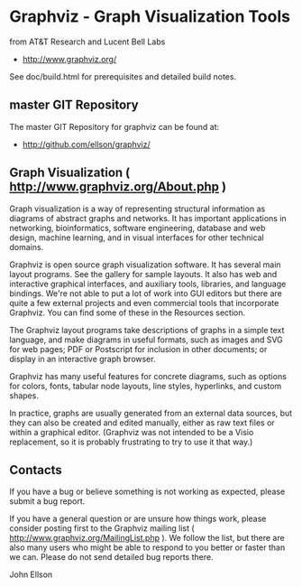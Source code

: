# Graphviz - Graph Visualization Tools

from AT&T Research and Lucent Bell Labs
* http://www.graphviz.org/

See doc/build.html for prerequisites and detailed build notes.

## master GIT Repository

The master GIT Repository for graphviz can be found at:
* http://github.com/ellson/graphviz/

## Graph Visualization ( http://www.graphviz.org/About.php )

Graph visualization is a way of representing structural information as diagrams of abstract graphs and networks. It has important applications in networking, bioinformatics,  software engineering, database and web design, machine learning, and in visual interfaces for other technical domains.

Graphviz is open source graph visualization software. It has several main layout programs. See the gallery for sample layouts. It also has web and interactive graphical interfaces, and auxiliary tools, libraries, and language bindings. We're not able to put a lot of work into GUI editors but there are quite a few external projects and even commercial tools that incorporate Graphviz. You can find some of these in the Resources section.

The Graphviz layout programs take descriptions of graphs in a simple text language, and make diagrams in useful formats, such as images and SVG for web pages; PDF or Postscript for inclusion in other documents; or display in an interactive graph browser.

Graphviz has many useful features for concrete diagrams, such as options for colors, fonts, tabular node layouts, line styles, hyperlinks, and custom shapes.

In practice, graphs are usually generated from an external data sources, but they can also be created and edited manually, either as raw text files or within a graphical editor. (Graphviz was not intended to be a Visio replacement, so it is probably frustrating to try to use it that way.) 

## Contacts

If you have a bug or believe something is not working as expected, please submit a bug report.

If you have a general question or are unsure how things work, please consider posting first to the Graphviz mailing list ( http://www.graphviz.org/MailingList.php ). We follow the list, but there are also many users who might be able to respond to you better or faster than we can. Please do not send detailed bug reports there.

John Ellson
